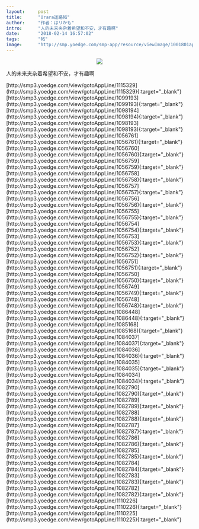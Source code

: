 ```yaml
---
layout:     post
title:      "Urara迷路帖"
author:     "作者：はリかも"
intro:      "人的未来夹杂着希望和不安，才有趣啊"
date:       "2018-02-14 16:57:02"
tags:       "帖"
image:      "http://smp.yoedge.com/smp-app/resource/viewImage/1001801appline.png"
---
```

<div style="text-align: center">
<p><img src="http://smp.yoedge.com/smp-app/resource/viewImage/1001801appline.png"/></p>
</div>
<p class="post-meta">
<span>人的未来夹杂着希望和不安，才有趣啊</span>
</p>
[http://smp3.yoedge.com/view/gotoAppLine/1115329](http://smp3.yoedge.com/view/gotoAppLine/1115329){:target="_blank"}
[http://smp3.yoedge.com/view/gotoAppLine/1099193](http://smp3.yoedge.com/view/gotoAppLine/1099193){:target="_blank"}
[http://smp3.yoedge.com/view/gotoAppLine/1098194](http://smp3.yoedge.com/view/gotoAppLine/1098194){:target="_blank"}
[http://smp3.yoedge.com/view/gotoAppLine/1098193](http://smp3.yoedge.com/view/gotoAppLine/1098193){:target="_blank"}
[http://smp3.yoedge.com/view/gotoAppLine/1056761](http://smp3.yoedge.com/view/gotoAppLine/1056761){:target="_blank"}
[http://smp3.yoedge.com/view/gotoAppLine/1056760](http://smp3.yoedge.com/view/gotoAppLine/1056760){:target="_blank"}
[http://smp3.yoedge.com/view/gotoAppLine/1056759](http://smp3.yoedge.com/view/gotoAppLine/1056759){:target="_blank"}
[http://smp3.yoedge.com/view/gotoAppLine/1056758](http://smp3.yoedge.com/view/gotoAppLine/1056758){:target="_blank"}
[http://smp3.yoedge.com/view/gotoAppLine/1056757](http://smp3.yoedge.com/view/gotoAppLine/1056757){:target="_blank"}
[http://smp3.yoedge.com/view/gotoAppLine/1056756](http://smp3.yoedge.com/view/gotoAppLine/1056756){:target="_blank"}
[http://smp3.yoedge.com/view/gotoAppLine/1056755](http://smp3.yoedge.com/view/gotoAppLine/1056755){:target="_blank"}
[http://smp3.yoedge.com/view/gotoAppLine/1056754](http://smp3.yoedge.com/view/gotoAppLine/1056754){:target="_blank"}
[http://smp3.yoedge.com/view/gotoAppLine/1056753](http://smp3.yoedge.com/view/gotoAppLine/1056753){:target="_blank"}
[http://smp3.yoedge.com/view/gotoAppLine/1056752](http://smp3.yoedge.com/view/gotoAppLine/1056752){:target="_blank"}
[http://smp3.yoedge.com/view/gotoAppLine/1056751](http://smp3.yoedge.com/view/gotoAppLine/1056751){:target="_blank"}
[http://smp3.yoedge.com/view/gotoAppLine/1056750](http://smp3.yoedge.com/view/gotoAppLine/1056750){:target="_blank"}
[http://smp3.yoedge.com/view/gotoAppLine/1056749](http://smp3.yoedge.com/view/gotoAppLine/1056749){:target="_blank"}
[http://smp3.yoedge.com/view/gotoAppLine/1056748](http://smp3.yoedge.com/view/gotoAppLine/1056748){:target="_blank"}
[http://smp3.yoedge.com/view/gotoAppLine/1086448](http://smp3.yoedge.com/view/gotoAppLine/1086448){:target="_blank"}
[http://smp3.yoedge.com/view/gotoAppLine/1085168](http://smp3.yoedge.com/view/gotoAppLine/1085168){:target="_blank"}
[http://smp3.yoedge.com/view/gotoAppLine/1084037](http://smp3.yoedge.com/view/gotoAppLine/1084037){:target="_blank"}
[http://smp3.yoedge.com/view/gotoAppLine/1084036](http://smp3.yoedge.com/view/gotoAppLine/1084036){:target="_blank"}
[http://smp3.yoedge.com/view/gotoAppLine/1084035](http://smp3.yoedge.com/view/gotoAppLine/1084035){:target="_blank"}
[http://smp3.yoedge.com/view/gotoAppLine/1084034](http://smp3.yoedge.com/view/gotoAppLine/1084034){:target="_blank"}
[http://smp3.yoedge.com/view/gotoAppLine/1082790](http://smp3.yoedge.com/view/gotoAppLine/1082790){:target="_blank"}
[http://smp3.yoedge.com/view/gotoAppLine/1082789](http://smp3.yoedge.com/view/gotoAppLine/1082789){:target="_blank"}
[http://smp3.yoedge.com/view/gotoAppLine/1082788](http://smp3.yoedge.com/view/gotoAppLine/1082788){:target="_blank"}
[http://smp3.yoedge.com/view/gotoAppLine/1082787](http://smp3.yoedge.com/view/gotoAppLine/1082787){:target="_blank"}
[http://smp3.yoedge.com/view/gotoAppLine/1082786](http://smp3.yoedge.com/view/gotoAppLine/1082786){:target="_blank"}
[http://smp3.yoedge.com/view/gotoAppLine/1082785](http://smp3.yoedge.com/view/gotoAppLine/1082785){:target="_blank"}
[http://smp3.yoedge.com/view/gotoAppLine/1082784](http://smp3.yoedge.com/view/gotoAppLine/1082784){:target="_blank"}
[http://smp3.yoedge.com/view/gotoAppLine/1082783](http://smp3.yoedge.com/view/gotoAppLine/1082783){:target="_blank"}
[http://smp3.yoedge.com/view/gotoAppLine/1082782](http://smp3.yoedge.com/view/gotoAppLine/1082782){:target="_blank"}
[http://smp3.yoedge.com/view/gotoAppLine/1110226](http://smp3.yoedge.com/view/gotoAppLine/1110226){:target="_blank"}
[http://smp3.yoedge.com/view/gotoAppLine/1110225](http://smp3.yoedge.com/view/gotoAppLine/1110225){:target="_blank"}


